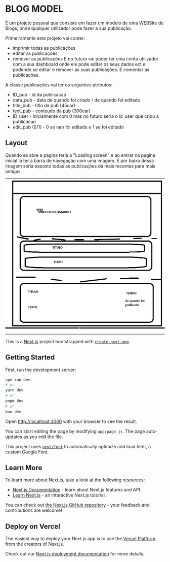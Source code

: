 # BLOG MODEL
É um projeto pessoal que consiste em fazer um modelo de uma WEBSite de Blogs, onde qualquer utilizador pode fazer a sua publicação.

Primeiramente este projeto vai conter:
* imprimir todas as publicações
* editar as publicações
* remover as publicações
E no futuro vai poder ter uma conta utilizador com a sua dashboard onde ele pode editar os seus dados ect e podendo so editar e remover as suas publicações. E comentar as publicações.


A classe publicações vai ter os seguintes atributos:
* ID_pub - id da publicacao
* data_pub - data de quando foi criado / de quando foi editado
* title_pub - titlo da pub (45car)
* text_pub - conteudo da pub (300car)
* ID_user - inicialmente com 0 mas no futuro seria o id_user que criou a publicacao
* edit_pub (0/1) - 0 se nao foi editado e 1 se foi editado 


## Layout

Quando se abre a pagina teria a "Loading screen" e ao entrar na pagina inicial ia ter a barra de navegação com uma imagem.
E por baixo dessa imagem seria exposto todas as publicações da mais recentes para mais antigas. 

![Alt text](./public/image.png)

----

This is a [Next.js](https://nextjs.org/) project bootstrapped with [`create-next-app`](https://github.com/vercel/next.js/tree/canary/packages/create-next-app).

## Getting Started

First, run the development server:

```bash
npm run dev
# or
yarn dev
# or
pnpm dev
# or
bun dev
```

Open [http://localhost:3000](http://localhost:3000) with your browser to see the result.

You can start editing the page by modifying `app/page.js`. The page auto-updates as you edit the file.

This project uses [`next/font`](https://nextjs.org/docs/basic-features/font-optimization) to automatically optimize and load Inter, a custom Google Font.

## Learn More

To learn more about Next.js, take a look at the following resources:

- [Next.js Documentation](https://nextjs.org/docs) - learn about Next.js features and API.
- [Learn Next.js](https://nextjs.org/learn) - an interactive Next.js tutorial.

You can check out [the Next.js GitHub repository](https://github.com/vercel/next.js/) - your feedback and contributions are welcome!

## Deploy on Vercel

The easiest way to deploy your Next.js app is to use the [Vercel Platform](https://vercel.com/new?utm_medium=default-template&filter=next.js&utm_source=create-next-app&utm_campaign=create-next-app-readme) from the creators of Next.js.

Check out our [Next.js deployment documentation](https://nextjs.org/docs/deployment) for more details.
